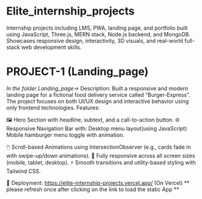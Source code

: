 # Elite_internship_projects
Internship projects including LMS, PWA, landing page, and portfolio built using JavaScript, Three.js, MERN stack, Node.js backend, and MongoDB. Showcases responsive design, interactivity, 3D visuals, and real-world full-stack web development skills.
# PROJECT-1 (Landing_page)
 _In the folder Landing_page->_
  Description:
  Built a responsive and modern landing page for a fictional food delivery service called “Burger-Express". The project focuses on both UI/UX design and interactive behavior using only frontend technologies.
  Features:

  🖼️ Hero Section with headline, subtext, and a call-to-action button.
  🌐 Responsive Navigation Bar with:
  Desktop menu layout(using JavaScript)
  Mobile hamburger menu toggle with animation.
  
  🖱️ Scroll-based Animations using IntersectionObserver (e.g., cards fade in with swipe-up/down animations).
  📱 Fully responsive across all screen sizes (mobile, tablet, desktop).
  ⚡ Smooth transitions and utility-based styling with Tailwind CSS.
  
   🔗 Deployment: https://elite-internship-projects.vercel.app/   (On Vercel) ** please refresh once after clicking on the link to load the static App **

